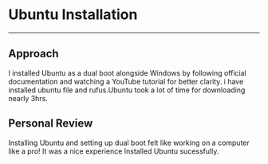 # Ubuntu Installation

---

## Approach 

I installed Ubuntu as a dual boot alongside Windows by following official documentation and watching a YouTube tutorial for better clarity.
i have installed ubuntu file and rufus.Ubuntu took a lot of time for downloading nearly 3hrs.

## Personal Review 

Installing Ubuntu and setting up dual boot felt like working on a computer like a pro! It was a nice  experience 
Installed Ubuntu sucessfully.